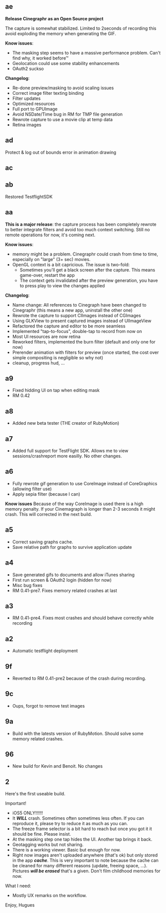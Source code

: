 ae
--

**Release Cinegraphr as an Open Source project**

The capture is somewhat stabilized. Limited to 2seconds of recording
this avoid exploding the memory when generating the GIF.

**Know issues**:

* The masking step seems to have a massive performance problem. Can't
  find why, it worked before™
* Geolocation could use some stability enhancements
* OAuth2 suckso

**Changelog**:

* Re-done preview/masking to avoid scaling issues
* Correct image filter texting binding
* Filter updates
* Optimized resources
* Full port to GPUImage
* Avoid NSDate/Time bug in RM for TMP file generation
* Rewrote capture to use a movie clip at temp data
* Retina images

ad
--

Protect & log out of bounds error in animation drawing

ac
--


ab
--

Restored TestflightSDK

aa
--

**This is a major release**: the capture process has been completely rewrote to better integrate filters and avoid too much context switching. Still no remote operations for now, it's coming next.

**Know issues**:

* memory might be a problem. Cinegraphr could crash from time to time, especially on "large" (3+ sec) movies.
* OpenGL context is a bit capricious. The issue is two-fold:
    * Sometimes you'll get a black screen after the capture. This means game-over, restart the app
    * The context gets invalidated after the preview generation, you have to press play to view the changes applied

**Changelog**:

* Name change: All references to Cinegraph have been changed to Cinegraphr (this means a new app, uninstall the other one)
* Rewrote the capture to support CIImages instead of CGImages
* Using GLKView to present captured images instead of UIImageView
* Refactored the capture and editor to be more seamless
* Implemented "tap-to-focus", double-tap to record from now on
* Most UI resources are now retina
* Reworked filters, implemented the burn filter (default and only one for now)
* Prerender animation with filters for preview (once started, the cost over simple compositing is negligible so why not)
* cleanup, progress hud, ...

a9
--

* Fixed hidding UI on tap when editing mask
* RM 0.42

a8
--

* Added new beta tester (THE creator of RubyMotion)

a7
--

* Added full support for TestFlight SDK. Allows me to view
  sessions/crashreport more easilly. No other changes.

a6
--

* Fully rewrote gif generation to use CoreImage instead of CoreGraphics (allowing filter use)
* Apply sepia filter (because I can)

**Know issues**
Because of the way CoreImage is used there is a high memory penalty. If
your Cinemagraph is longer than 2-3 seconds it might crash.
This will corrected in the next build.

a5
--

* Correct saving graphs cache.
* Save relative path for graphs to survive application update

a4
--

* Save generated gifs to documents and allow iTunes sharing
* First run screen & OAuth2 login (hidden for now)
* Misc bug fixes
* RM 0.41-pre7. Fixes memory related crashes at last

a3
--

* RM 0.41-pre4. Fixes most crashes and should behave correctly while
  recording

a2
--

* Automatic testflight deployment

9f
--

* Reverted to RM 0.41-pre2 because of the crash during recording.

9c
--

* Oups, forgot to remove test images

9a
--

* Build with the latests version of RubyMotion. Should solve some memory related crashes.

96
--

* New build for Kevin and Benoit. No changes

2
-

Here's the first useable build.

Important!

* iOS5 ONLY!!!!!!
* It ***WILL*** crash. Sometimes often sometimes less often. If you can reproduce it, please try to reduce it as much as you can.
* The freeze frame selector is a bit hard to reach but once you got it it should be fine. Please insist.
* At the masking step one tap hides the UI. Another tap brings it back.
* Geotagging works but not sharing.
* There is a working viewer. Basic but enough for now.
* Right now images aren't uploaded anywhere (that's ok) but only stored in the app ***cache***. This is very important to note because the cache can be cleaned for many different reasons (update, freeing space, …). Pictures ***will be erased*** that's a given. Don't film childhood memories for now.

What I need:
* Mostly UX remarks on the workflow.

Enjoy,
Hugues
